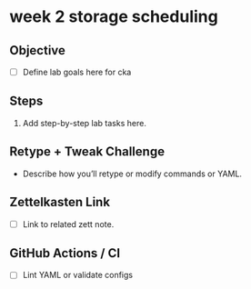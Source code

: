 # week 2 storage scheduling

## Objective
- [ ] Define lab goals here for cka

## Steps
1. Add step-by-step lab tasks here.

## Retype + Tweak Challenge
- Describe how you’ll retype or modify commands or YAML.

## Zettelkasten Link
- [ ] Link to related zett note.

## GitHub Actions / CI
- [ ] Lint YAML or validate configs
